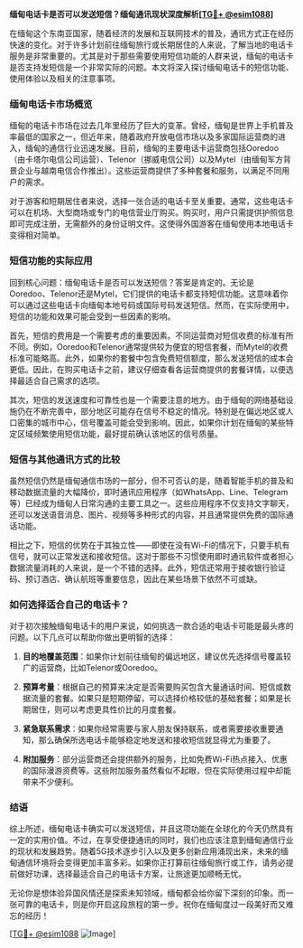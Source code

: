 **缅甸电话卡是否可以发送短信？缅甸通讯现状深度解析[[TG💪+ @esim1088](https://t.me/s/esim1088)]**

在缅甸这个东南亚国家，随着经济的发展和互联网技术的普及，通讯方式正在经历快速的变化。对于许多计划前往缅甸旅行或长期居住的人来说，了解当地的电话卡服务是非常重要的。尤其是对于那些需要使用短信功能的人群来说，缅甸的电话卡是否支持发短信是一个非常实际的问题。本文将深入探讨缅甸电话卡的短信功能、使用体验以及相关的注意事项。

### 缅甸电话卡市场概览

缅甸的电话卡市场在过去几年里经历了巨大的变革。曾经，缅甸是世界上手机普及率最低的国家之一，但近年来，随着政府开放电信市场以及多家国际运营商的进入，缅甸的通信行业迅速发展。目前，缅甸的主要电话卡运营商包括Ooredoo（由卡塔尔电信公司运营）、Telenor（挪威电信公司）以及Mytel（由缅甸军方背景企业与越南电信合作推出）。这些运营商提供了多种套餐和服务，以满足不同用户的需求。

对于游客和短期居住者来说，选择一张合适的电话卡至关重要。通常，这些电话卡可以在机场、大型商场或专门的电信营业厅购买。购买时，用户只需提供护照信息即可完成注册，无需额外的身份证明文件。这使得外国游客在缅甸使用本地电话卡变得相对简单。

### 短信功能的实际应用

回到核心问题：缅甸电话卡是否可以发送短信？答案是肯定的。无论是Ooredoo、Telenor还是Mytel，它们提供的电话卡都支持短信功能。这意味着你可以通过这些电话卡向缅甸本地号码或国际号码发送短信。然而，在实际使用中，短信的功能和效果可能会受到一些因素的影响。

首先，短信的费用是一个需要考虑的重要因素。不同运营商对短信收费的标准有所不同。例如，Ooredoo和Telenor通常提供较为便宜的短信套餐，而Mytel的收费标准可能略高。此外，如果你的套餐中包含免费短信额度，那么发送短信的成本会更低。因此，在购买电话卡之前，建议仔细查看各运营商提供的套餐详情，以便选择最适合自己需求的选项。

其次，短信的发送速度和可靠性也是一个需要注意的地方。由于缅甸的网络基础设施仍在不断完善中，部分地区可能存在信号不稳定的情况。特别是在偏远地区或人口密集的城市中心，信号覆盖可能会受到影响。因此，如果你计划在缅甸的某些特定区域频繁使用短信功能，最好提前确认该地区的信号质量。

### 短信与其他通讯方式的比较

虽然短信仍然是缅甸通信市场的一部分，但不可否认的是，随着智能手机的普及和移动数据流量的大幅降价，即时通讯应用程序（如WhatsApp、Line、Telegram等）已经成为缅甸人日常沟通的主要工具之一。这些应用程序不仅支持文字聊天，还可以发送语音消息、图片、视频等多种形式的内容，并且通常提供免费的国际通话功能。

相比之下，短信的优势在于其独立性——即使在没有Wi-Fi的情况下，只要手机有信号，就可以正常发送和接收短信。这对于那些不习惯使用即时通讯软件或者担心数据流量消耗的人来说，是一个不错的选择。此外，短信还常用于接收银行验证码、预订酒店、确认航班等重要信息，因此在某些场景下依然不可或缺。

### 如何选择适合自己的电话卡？

对于初次接触缅甸电话卡的用户来说，如何挑选一款合适的电话卡可能是最头疼的问题。以下几点可以帮助你做出更明智的选择：

1. **目的地覆盖范围**：如果你计划前往缅甸的偏远地区，建议优先选择信号覆盖较广的运营商，比如Telenor或Ooredoo。
   
2. **预算考量**：根据自己的预算来决定是否需要购买包含大量通话时间、短信或数据流量的套餐。如果只是短期停留，可以选择价格较低的基础套餐；如果是长期居住，则可以考虑更具性价比的月度套餐。

3. **紧急联系需求**：如果你经常需要与家人朋友保持联系，或者需要接收重要通知，那么确保所选电话卡能够稳定地发送和接收短信就显得尤为重要了。

4. **附加服务**：部分运营商还会提供额外的服务，比如免费Wi-Fi热点接入、优惠的国际漫游资费等。这些附加服务虽然看似不起眼，但在实际使用过程中却能带来不少便利。

### 结语

综上所述，缅甸电话卡确实可以发送短信，并且这项功能在全球化的今天仍然具有一定的实用价值。不过，在享受便捷通讯的同时，我们也应该注意到缅甸通信行业的现状和发展趋势。随着5G技术逐步引入以及更多创新应用涌现出来，未来的缅甸通信环境将会变得更加丰富多彩。如果你正打算前往缅甸旅行或工作，请务必提前做好功课，选择最适合自己的电话卡方案，让旅途更加顺畅无忧。

无论你是想体验异国风情还是探索未知领域，缅甸都会给你留下深刻的印象。而一张可靠的电话卡，则是你开启这段旅程的第一步。祝你在缅甸度过一段美好而又难忘的经历！

[[TG💪+ @esim1088](https://t.me/s/esim1088) ![Image](https://i.postimg.cc/4NQfJmqS/Snipaste-2025-05-13-00-14-12.png)]